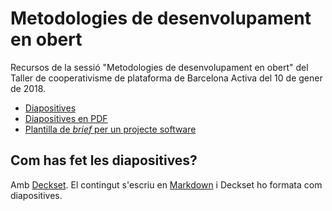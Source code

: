 # Metodologies de desenvolupament en obert

Recursos de la sessió "Metodologies de desenvolupament en obert" del Taller de cooperativisme de plataforma de Barcelona Activa del 10 de gener de 2018.

  * [Diapositives](slides.md)
  * [Diapositives en PDF](https://speakerdeck.com/sauloperez/metodologies-de-desenvolupament-en-obert)
  * [Plantilla de *brief* per un projecte software](plantilla_brief.md)

## Com has fet les diapositives?

Amb [Deckset](https://www.decksetapp.com/). El contingut s'escriu en
[Markdown](https://ca.wikipedia.org/wiki/Markdown) i Deckset ho formata com
diapositives.

